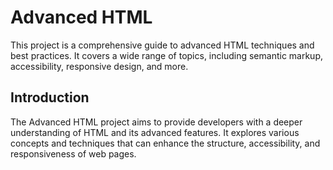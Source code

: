 # Advanced HTML

This project is a comprehensive guide to advanced HTML techniques and best practices. It covers a wide range of topics, including semantic markup, accessibility, responsive design, and more.

## Introduction

The Advanced HTML project aims to provide developers with a deeper understanding of HTML and its advanced features. It explores various concepts and techniques that can enhance the structure, accessibility, and responsiveness of web pages.

